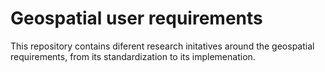 # Geospatial user requirements
This repository contains diferent research initatives around the geospatial requirements, from its standardization to its implemenation.
